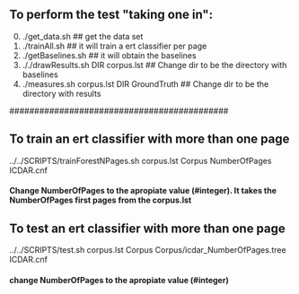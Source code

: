 ## To perform the test "taking one in":

0. ./get_data.sh       ## get the data set
1. ./trainAll.sh       ## it will train a ert classifier per page
2. ./getBaselines.sh   ## it will obtain the baselines
3. ././drawResults.sh  DIR corpus.lst        ## Change dir to be the directory with baselines
4. ./measures.sh corpus.lst DIR GroundTruth  ## Change dir to be the directory with results

############################################

## To train an ert classifier with more than one page
../../SCRIPTS/trainForestNPages.sh corpus.lst Corpus NumberOfPages ICDAR.cnf 
#### Change NumberOfPages to the apropiate value (#integer). It takes the NumberOfPages first pages from the corpus.lst

## To test an ert classifier with more than one page
../../SCRIPTS/test.sh corpus.lst Corpus Corpus/icdar_NumberOfPages.tree ICDAR.cnf 
#### change NumberOfPages to the apropiate value (#integer)
